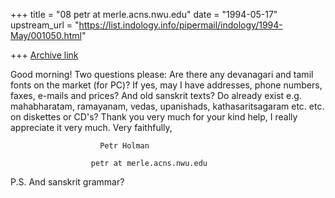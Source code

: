 +++
title = "08 petr at merle.acns.nwu.edu"
date = "1994-05-17"
upstream_url = "https://list.indology.info/pipermail/indology/1994-May/001050.html"

+++
[Archive link](https://list.indology.info/pipermail/indology/1994-May/001050.html)



Good morning!
Two questions please: Are there any devanagari and tamil fonts
on the market (for PC)? If yes, may I have addresses, phone numbers,
faxes, e-mails and prices?
And old sanskrit texts? Do already exist e.g. mahabharatam, ramayanam,
vedas, upanishads, kathasaritsagaram etc. etc. on diskettes or CD's?
Thank you very much for your kind help, I really appreciate it very
much.
Very faithfully,





						Petr Holman

					  petr at merle.acns.nwu.edu





P.S. And sanskrit grammar?






